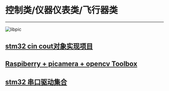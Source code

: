 # 控制类/仪器仪表类/飞行器类
---
![libpic](https://github.com/mti05001/-Electronic-Design-Contest-/blob/master/pic.jpg)
## [stm32 cin cout对象实现项目](https://github.com/zgpTree/stm32_cppTest)
## [Raspiberry + picamera + opencv Toolbox](https://github.com/IyangDc/py_opencv_tools.git)
## [stm32 串口驱动集合](https://github.com/zgpTree/stm32_serial_driver.git)

